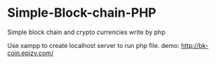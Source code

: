 # Simple-Block-chain-PHP
Simple block chain and crypto currencies write by php

Use xampp to create localhost server to run php file.
demo: http://bk-coin.epizy.com/
